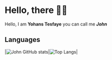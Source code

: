 # Hello, there 👋🏼

Hello, I am **Yohans Tesfaye** you can call me _**John**_

## Languages

|![John GitHub stats](https://github-readme-stats.vercel.app/api?username=yohanstesfaye&show_icons=true&count_private=true)|![Top Langs](https://github-readme-stats.vercel.app/api/top-langs/?username=yohanstesfaye&&layout=compact)|

